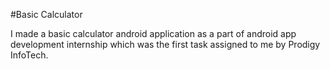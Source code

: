 #Basic Calculator

I made a basic calculator android application as a part of android app development internship which was the first task assigned to me by Prodigy InfoTech.
